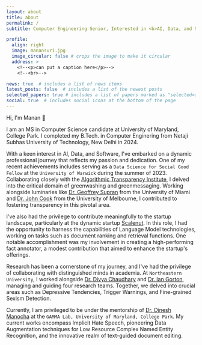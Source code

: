 ```yaml
---
layout: about
title: about
permalink: /
subtitle: Computer Engineering Senior, Interested in <b>AI, Data, and Software </b>

profile:
  align: right
  image: manansuri.jpg
  image_circular: false # crops the image to make it circular
  address: >
    <!--<p>can put a caption here</p>-->
    <!--<br>-->

news: true  # includes a list of news items
latest_posts: false  # includes a list of the newest posts
selected_papers: true # includes a list of papers marked as "selected={true}"
social: true  # includes social icons at the bottom of the page
---
```


Hi, I'm Manan 👋

I am an MS in Computer Science candidate at University of Maryland, College Park. I completed my B.Tech. in Computer Enginering from Netaji Subhas University of Technology, New Delhi in 2024.

<!-- My academic journey has been marked by consistent excellence, earning me the prestigious CVSPK Scholar distinction, placing me consistenly within the top 5% of my cohort. -->

With a keen interest in AI, Data, and Software, I've embarked on a dynamic professional journey that reflects my passion and dedication. One of my recent achievements includes serving as a `Data Science for Social Good Fellow` at the `University of Warwick` during the summer of 2023. Collaborating closely with the [Algorithmic Transparency Institute](https://ati.io/), I delved into the critical domain of greenwashing and greenmessaging. Working alongside luminaries like [Dr. Geoffrey Supran](https://people.miami.edu/profile/19dbd62ef7e2e5fcd155ef0c53f35bc8) from the University of Miami and [Dr. John Cook](https://findanexpert.unimelb.edu.au/profile/1028119-john-cook) from the University of Melbourne, I contributed to fostering transparency in this pivotal area.

I've also had the privilege to contribute meaningfully to the startup landscape, particularly at the dynamic startup [Scalenut](https://www.scalenut.com/). In this role, I had the opportunity to harness the capabilities of Language Model technologies, working on tasks such as document ranking and retrieval functions. One notable accomplishment was my involvement in creating a high-performing fact annotator, a modest contribution that aimed to enhance the startup's offerings.

Research has been a cornerstone of my journey, and I've had the privilege of collaborating with distinguished minds in academia. At `Northeastern University`, I worked alongside [Dr. Divya Chaudhary](https://www.khoury.northeastern.edu/people/divya-chaudhary/) and [Dr. Ian Gorton](https://www.khoury.northeastern.edu/people/ian-gorton/), managing and guiding four research teams. Together, we delved into crucial areas such as Depressive Tendencies, Trigger Warnings, and Fine-grained Sexism Detection.

<!-- My research endeavors extended to the `MIDAS Lab at IIIT Delhi`, where, under the guidance of [Dr. Rajiv Ratan Shah](https://www.iiitd.ac.in/rajivratn), I explored the intricate interplay of speech disfluency, conversational context, and user history for the vital task of hate speech detection. -->

Currently, I am privileged to be under the mentorship of [Dr. Dinesh Manocha](https://www.cs.umd.edu/people/dmanocha) at the `GAMMA Lab, University of Maryland, College Park`. My current works encompass Implicit Hate Speech, pioneering Data Augmentation techniques for Low Resource Complex Named Entity Recognition, and the innovative realm of text-guided document editing.

